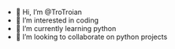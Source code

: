 - 👋 Hi, I’m @TroTroian
- 👀 I’m interested in coding
- 🌱 I’m currently learning python
- 💞️ I’m looking to collaborate on python projects

<!---
TroTroian/TroTroian is a ✨ special ✨ repository because its `README.md` (this file) appears on your GitHub profile.
You can click the Preview link to take a look at your changes.
--->
